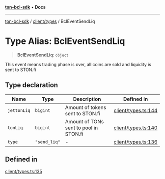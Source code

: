 [**ton-bcl-sdk**](../../../README.md) • **Docs**

***

[ton-bcl-sdk](../../../README.md) / [client/types](../README.md) / BclEventSendLiq

# Type Alias: BclEventSendLiq

> **BclEventSendLiq**: `object`

This event means trading phase is over,
all coins are sold and liquidity is sent to STON.fi

## Type declaration

| Name | Type | Description | Defined in |
| ------ | ------ | ------ | ------ |
| `jettonLiq` | `bigint` | Amount of tokens sent to STON.fi | [client/types.ts:144](https://github.com/ton-fun-tech/ton-bcl-sdk/blob/fc0c4a576371f976e2ad8eb17107815a1dcdee28/src/client/types.ts#L144) |
| `tonLiq` | `bigint` | Amount of TONs sent to pool in STON.fi | [client/types.ts:140](https://github.com/ton-fun-tech/ton-bcl-sdk/blob/fc0c4a576371f976e2ad8eb17107815a1dcdee28/src/client/types.ts#L140) |
| `type` | `"send_liq"` | - | [client/types.ts:136](https://github.com/ton-fun-tech/ton-bcl-sdk/blob/fc0c4a576371f976e2ad8eb17107815a1dcdee28/src/client/types.ts#L136) |

## Defined in

[client/types.ts:135](https://github.com/ton-fun-tech/ton-bcl-sdk/blob/fc0c4a576371f976e2ad8eb17107815a1dcdee28/src/client/types.ts#L135)
